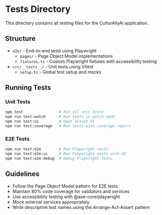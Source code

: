 # Tests Directory

This directory contains all testing files for the CulturAllyAI application.

## Structure

- `e2e/` - End-to-end tests using Playwright
  - `pages/` - Page Object Model implementations
  - `fixtures.ts` - Custom Playwright fixtures with accessibility testing
- `src/__tests__/` - Unit tests using Vitest
  - `setup.ts` - Global test setup and mocks

## Running Tests

### Unit Tests
```bash
npm test                # Run all unit tests
npm run test:watch      # Run tests in watch mode
npm run test:ui         # Open Vitest UI
npm run test:coverage   # Run tests with coverage report
```

### E2E Tests
```bash
npm run test:e2e        # Run Playwright tests
npm run test:e2e:ui     # Run Playwright tests with UI
npm run test:e2e:debug  # Debug Playwright tests
```

## Guidelines

- Follow the Page Object Model pattern for E2E tests
- Maintain 80% code coverage for validators and services
- Use accessibility testing with @axe-core/playwright
- Mock external services appropriately
- Write descriptive test names using the Arrange-Act-Assert pattern
